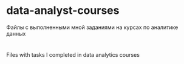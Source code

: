 # data-analyst-courses

Файлы с выполненными мной заданиями на курсах по аналитике данных

#

Files with tasks I completed in data analytics courses
